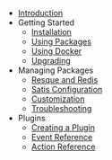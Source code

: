 - [Introduction](introduction.md)
- Getting Started
    - [Installation](getting-started/installation.md)
    - [Using Packages](getting-started/usage.md)
    - [Using Docker](getting-started/docker.md)
    - [Upgrading](getting-started/upgrade.md)
- Managing Packages
    - [Resque and Redis](managing-packages/resque.md)
    - [Satis Configuration](managing-packages/satis-configuration.md)
    - [Customization](managing-packages/customizing.md)
    - [Troubleshooting](managing-packages/troubleshooting.md)
- Plugins
    - [Creating a Plugin](plugins/creating-a-plugin.md)
    - [Event Reference](plugins/event-reference.md)
    - [Action Reference](plugins/action-reference.md)

